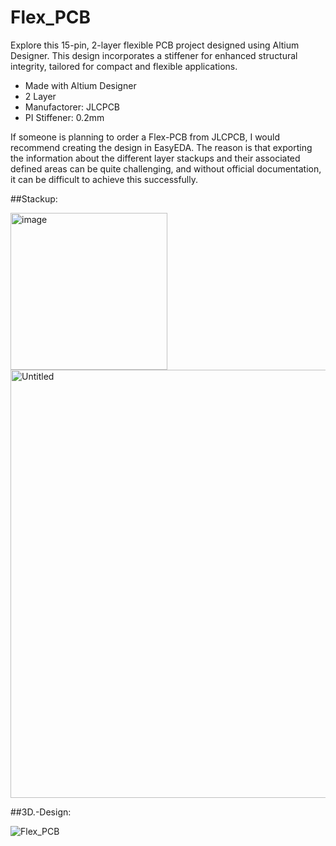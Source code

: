 # Flex_PCB
Explore this 15-pin, 2-layer flexible PCB project designed using Altium Designer. This design incorporates a stiffener for enhanced structural integrity, tailored for compact and flexible applications.

- Made with Altium Designer
- 2 Layer
- Manufactorer: JLCPCB
- PI Stiffener: 0.2mm

If someone is planning to order a Flex-PCB from JLCPCB, I would recommend creating the design in EasyEDA. The reason is that exporting the information about the different layer stackups and their associated defined areas can be quite challenging, and without official documentation, it can be difficult to achieve this successfully.

##Stackup:

<img width="251" alt="image" src="https://github.com/user-attachments/assets/00fa3840-dcc8-4245-9336-c48b2f79bae4">

<img width="685" alt="Untitled" src="https://github.com/user-attachments/assets/38dd710f-5069-42bd-85e6-45b73d209fef">

##3D.-Design:

![Flex_PCB](https://github.com/user-attachments/assets/4b956a8d-4506-4098-9c7b-d0af1ba55228)
